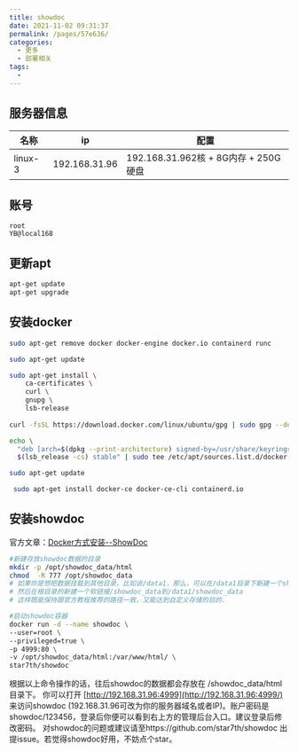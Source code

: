 ```yaml
---
title: showdoc
date: 2021-11-02 09:31:37
permalink: /pages/57e636/
categories:
  - 更多
  - 部署相关
tags:
  - 
---
```

## 服务器信息

| 名称    | ip            | 配置                                 |
| ------- | ------------- | ------------------------------------ |
| linux-3 | 192.168.31.96 | 192.168.31.962核 + 8G内存 + 250G硬盘 |



## 账号

```
root
YB@local168
```



## 更新apt

```bash
apt-get update
apt-get upgrade
```





## 安装docker

```bash
sudo apt-get remove docker docker-engine docker.io containerd runc

sudo apt-get update

sudo apt-get install \
    ca-certificates \
    curl \
    gnupg \
    lsb-release
    
curl -fsSL https://download.docker.com/linux/ubuntu/gpg | sudo gpg --dearmor -o /usr/share/keyrings/docker-archive-keyring.gpg
```



```bash
echo \
  "deb [arch=$(dpkg --print-architecture) signed-by=/usr/share/keyrings/docker-archive-keyring.gpg] https://download.docker.com/linux/ubuntu \
  $(lsb_release -cs) stable" | sudo tee /etc/apt/sources.list.d/docker.list > /dev/null
```



```bash
sudo apt-get update
```



```bash
 sudo apt-get install docker-ce docker-ce-cli containerd.io
```



## 安装showdoc

官方文章：[Docker方式安装--ShowDoc](https://www.showdoc.com.cn/help/65610)



```bash
#新建存放showdoc数据的目录
mkdir -p /opt/showdoc_data/html
chmod  -R 777 /opt/showdoc_data
# 如果你是想把数据挂载到其他目录，比如说/data1，那么，可以在/data1目录下新建一个showdoc_data/目录，
# 然后在根目录的新建一个软链接/showdoc_data到/data1/showdoc_data
# 这样既能保持跟官方教程推荐的路径一致，又能达到自定义存储的目的.

#启动showdoc容器
docker run -d --name showdoc \
--user=root \
--privileged=true \
-p 4999:80 \
-v /opt/showdoc_data/html:/var/www/html/ \
star7th/showdoc
```



根据以上命令操作的话，往后showdoc的数据都会存放在 /showdoc_data/html 目录下。
你可以打开 [http://192.168.31.96:4999](http://192.168.31.96:4999/) 来访问showdoc (192.168.31.96可改为你的服务器域名或者IP)。账户密码是showdoc/123456，登录后你便可以看到右上方的管理后台入口。建议登录后修改密码。
对showdoc的问题或建议请至https://github.com/star7th/showdoc 出提issue。若觉得showdoc好用，不妨点个star。



